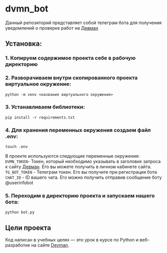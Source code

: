 # dvmn_bot
Данный репозиторий представляет собой телеграм бота для получения уведомлений о проверке работ на [Девман](https://dvmn.org/)  

## Установка:

### 1. Копируем содержимое проекта себе в рабочую директорию

### 2. Разворачиваем внутри скопированного проекта виртуальное окружение:
```
python -m venv <название виртуального окружения>
```

### 3. Устанавливаем библиотеки:
```
pip install -r requirements.txt
```

### 4. Для хранения переменных окружения создаем файл .env:
```
touch .env
```
В проекте используются следующие переменные окружения:  
`DVMN_TOKEN`- Токен, который необходимо указывать в заголовке запроса к сайту [Девман](https://dvmn.org/). Его вы можете получить в личном кабинете сайта.  
`TG_BOT_TOKEN` - Телеграм токен. Его вы получите при регистрации бота  
`CHAT_ID` - ID вашего чата. Его можно получить отправив сообщение боту @userinfobot    

### 5. Переходим в директорию проекта и запускаем нашего бота: 
```
python bot.py
```
## Цели проекта

Код написан в учебных целях — это урок в курсе по Python и веб-разработке на сайте [Devman](https://dvmn.org/). 
